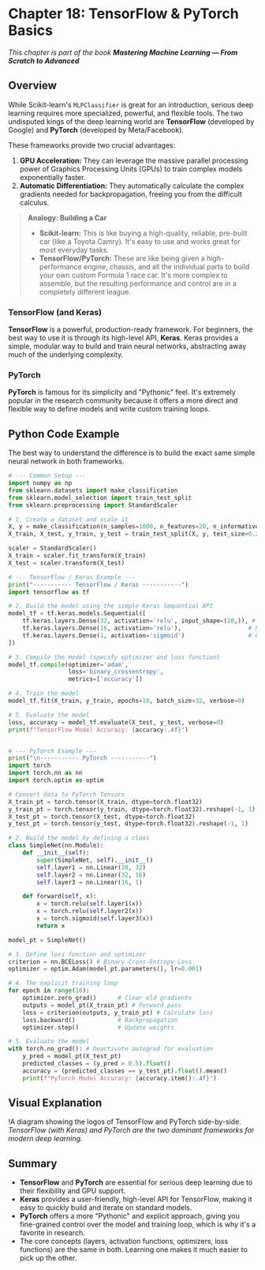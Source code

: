 # Chapter 18: TensorFlow & PyTorch Basics

_This chapter is part of the book **Mastering Machine Learning — From Scratch to Advanced**_

## Overview

While Scikit-learn's `MLPClassifier` is great for an introduction, serious deep learning requires more specialized, powerful, and flexible tools. The two undisputed kings of the deep learning world are **TensorFlow** (developed by Google) and **PyTorch** (developed by Meta/Facebook).

These frameworks provide two crucial advantages:
1.  **GPU Acceleration:** They can leverage the massive parallel processing power of Graphics Processing Units (GPUs) to train complex models exponentially faster.
2.  **Automatic Differentiation:** They automatically calculate the complex gradients needed for backpropagation, freeing you from the difficult calculus.

> **Analogy: Building a Car**
> - **Scikit-learn:** This is like buying a high-quality, reliable, pre-built car (like a Toyota Camry). It's easy to use and works great for most everyday tasks.
> - **TensorFlow/PyTorch:** These are like being given a high-performance engine, chassis, and all the individual parts to build your own custom Formula 1 race car. It's more complex to assemble, but the resulting performance and control are in a completely different league.

### TensorFlow (and Keras)

**TensorFlow** is a powerful, production-ready framework. For beginners, the best way to use it is through its high-level API, **Keras**. Keras provides a simple, modular way to build and train neural networks, abstracting away much of the underlying complexity.

### PyTorch

**PyTorch** is famous for its simplicity and "Pythonic" feel. It's extremely popular in the research community because it offers a more direct and flexible way to define models and write custom training loops.

## Python Code Example

The best way to understand the difference is to build the exact same simple neural network in both frameworks.

```python
# --- Common Setup ---
import numpy as np
from sklearn.datasets import make_classification
from sklearn.model_selection import train_test_split
from sklearn.preprocessing import StandardScaler

# 1. Create a dataset and scale it
X, y = make_classification(n_samples=1000, n_features=20, n_informative=15, random_state=42)
X_train, X_test, y_train, y_test = train_test_split(X, y, test_size=0.2, random_state=42)

scaler = StandardScaler()
X_train = scaler.fit_transform(X_train)
X_test = scaler.transform(X_test)

# --- TensorFlow / Keras Example ---
print("----------- TensorFlow / Keras -----------")
import tensorflow as tf

# 2. Build the model using the simple Keras Sequential API
model_tf = tf.keras.models.Sequential([
    tf.keras.layers.Dense(32, activation='relu', input_shape=(20,)), # Hidden layer 1
    tf.keras.layers.Dense(16, activation='relu'),                   # Hidden layer 2
    tf.keras.layers.Dense(1, activation='sigmoid')                  # Output layer
])

# 3. Compile the model (specify optimizer and loss function)
model_tf.compile(optimizer='adam',
                 loss='binary_crossentropy',
                 metrics=['accuracy'])

# 4. Train the model
model_tf.fit(X_train, y_train, epochs=10, batch_size=32, verbose=0)

# 5. Evaluate the model
loss, accuracy = model_tf.evaluate(X_test, y_test, verbose=0)
print(f"TensorFlow Model Accuracy: {accuracy:.4f}")


# --- PyTorch Example ---
print("\n----------- PyTorch -----------")
import torch
import torch.nn as nn
import torch.optim as optim

# Convert data to PyTorch Tensors
X_train_pt = torch.tensor(X_train, dtype=torch.float32)
y_train_pt = torch.tensor(y_train, dtype=torch.float32).reshape(-1, 1)
X_test_pt = torch.tensor(X_test, dtype=torch.float32)
y_test_pt = torch.tensor(y_test, dtype=torch.float32).reshape(-1, 1)

# 2. Build the model by defining a class
class SimpleNet(nn.Module):
    def __init__(self):
        super(SimpleNet, self).__init__()
        self.layer1 = nn.Linear(20, 32)
        self.layer2 = nn.Linear(32, 16)
        self.layer3 = nn.Linear(16, 1)

    def forward(self, x):
        x = torch.relu(self.layer1(x))
        x = torch.relu(self.layer2(x))
        x = torch.sigmoid(self.layer3(x))
        return x

model_pt = SimpleNet()

# 3. Define loss function and optimizer
criterion = nn.BCELoss() # Binary Cross-Entropy Loss
optimizer = optim.Adam(model_pt.parameters(), lr=0.001)

# 4. The explicit training loop
for epoch in range(10):
    optimizer.zero_grad()      # Clear old gradients
    outputs = model_pt(X_train_pt) # Forward pass
    loss = criterion(outputs, y_train_pt) # Calculate loss
    loss.backward()            # Backpropagation
    optimizer.step()           # Update weights

# 5. Evaluate the model
with torch.no_grad(): # Deactivate autograd for evaluation
    y_pred = model_pt(X_test_pt)
    predicted_classes = (y_pred > 0.5).float()
    accuracy = (predicted_classes == y_test_pt).float().mean()
    print(f"PyTorch Model Accuracy: {accuracy.item():.4f}")
```

## Visual Explanation

!A diagram showing the logos of TensorFlow and PyTorch side-by-side.
*TensorFlow (with Keras) and PyTorch are the two dominant frameworks for modern deep learning.*

## Summary

- **TensorFlow** and **PyTorch** are essential for serious deep learning due to their flexibility and GPU support.
- **Keras** provides a user-friendly, high-level API for TensorFlow, making it easy to quickly build and iterate on standard models.
- **PyTorch** offers a more "Pythonic" and explicit approach, giving you fine-grained control over the model and training loop, which is why it's a favorite in research.
- The core concepts (layers, activation functions, optimizers, loss functions) are the same in both. Learning one makes it much easier to pick up the other.